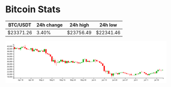 # Bitcoin Stats

BTC/USDT|24h change|24h high|24h low|
|---|---|---|---|
|$23371.26|3.40%|$23756.49|$22341.46|

<img src="./chart.svg">
